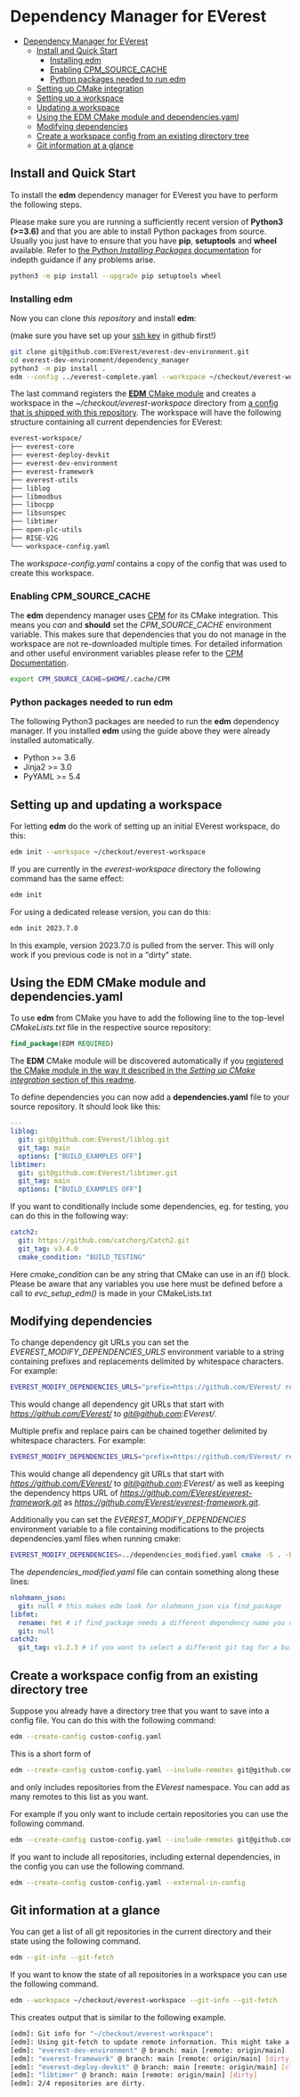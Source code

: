 # Dependency Manager for EVerest

- [Dependency Manager for EVerest](#dependency-manager-for-everest)
  - [Install and Quick Start](#install-and-quick-start)
    - [Installing edm](#installing-edm)
    - [Enabling CPM_SOURCE_CACHE](#enabling-cpm_source_cache)
    - [Python packages needed to run edm](#python-packages-needed-to-run-edm)
  - [Setting up CMake integration](#setting-up-cmake-integration)
  - [Setting up a workspace](#setting-up-a-workspace)
  - [Updating a workspace](#updating-a-workspace)
  - [Using the EDM CMake module and dependencies.yaml](#using-the-edm-cmake-module-and-dependenciesyaml)
  - [Modifying dependencies](#modifying-dependencies)
  - [Create a workspace config from an existing directory tree](#create-a-workspace-config-from-an-existing-directory-tree)
  - [Git information at a glance](#git-information-at-a-glance)

## Install and Quick Start
To install the **edm** dependency manager for EVerest you have to perform the following steps.

Please make sure you are running a sufficiently recent version of **Python3 (>=3.6)** and that you are able to install Python packages from source. Usually you just have to ensure that you have **pip**, **setuptools** and **wheel** available. Refer to [the Python *Installing Packages* documentation](https://packaging.python.org/tutorials/installing-packages/#requirements-for-installing-packages) for indepth guidance if any problems arise.

```bash
python3 -m pip install --upgrade pip setuptools wheel
```

### Installing edm
Now you can clone *this repository* and install **edm**:

(make sure you have set up your [ssh key](https://www.atlassian.com/git/tutorials/git-ssh) in github first!)

```bash
git clone git@github.com:EVerest/everest-dev-environment.git
cd everest-dev-environment/dependency_manager
python3 -m pip install .
edm --config ../everest-complete.yaml --workspace ~/checkout/everest-workspace
```

The last command registers the [**EDM** CMake module](#setting-up-cmake-integration) and creates a workspace in the *~/checkout/everest-workspace* directory from [a config that is shipped with this repository](../everest-complete.yaml).
The workspace will have the following structure containing all current dependencies for EVerest:
```bash
everest-workspace/
├── everest-core
├── everest-deploy-devkit
├── everest-dev-environment
├── everest-framework
├── everest-utils
├── liblog
├── libmodbus
├── libocpp
├── libsunspec
├── libtimer
├── open-plc-utils
├── RISE-V2G
└── workspace-config.yaml
```
The *workspace-config.yaml* contains a copy of the config that was used to create this workspace.

### Enabling CPM_SOURCE_CACHE
The **edm** dependency manager uses [CPM](https://github.com/cpm-cmake/CPM.cmake) for its CMake integration.
This means you *can* and **should** set the *CPM_SOURCE_CACHE* environment variable. This makes sure that dependencies that you do not manage in the workspace are not re-downloaded multiple times. For detailed information and other useful environment variables please refer to the [CPM Documentation](https://github.com/cpm-cmake/CPM.cmake/blob/master/README.md#CPM_SOURCE_CACHE).
```bash
export CPM_SOURCE_CACHE=$HOME/.cache/CPM
```

### Python packages needed to run edm
The following Python3 packages are needed to run the **edm** dependency manager.
If you installed **edm** using the guide above they were already installed automatically.

- Python >= 3.6
- Jinja2 >= 3.0
- PyYAML >= 5.4

## Setting up and updating a workspace
For letting **edm** do the work of setting up an initial EVerest workspace,
do this:

```bash
edm init --workspace ~/checkout/everest-workspace
```
If you are currently in the *everest-workspace* directory the following command has the same effect:

```bash
edm init
```

For using a dedicated release version, you can do this:

```bash
edm init 2023.7.0
```

In this example, version 2023.7.0 is pulled from the server. This will only work if
you previous code is not in a "dirty" state. 

## Using the EDM CMake module and dependencies.yaml
To use **edm** from CMake you have to add the following line to the top-level *CMakeLists.txt* file in the respective source repository:
```cmake
find_package(EDM REQUIRED)
```
The **EDM** CMake module will be discovered automatically if you [registered the CMake module in the way it described in the *Setting up CMake integration* section of this readme](#setting-up-cmake-integration).

To define dependencies you can now add a **dependencies.yaml** file to your source repository. It should look like this:
```yaml
---
liblog:
  git: git@github.com:EVerest/liblog.git
  git_tag: main
  options: ["BUILD_EXAMPLES OFF"]
libtimer:
  git: git@github.com:EVerest/libtimer.git
  git_tag: main
  options: ["BUILD_EXAMPLES OFF"]

```

If you want to conditionally include some dependencies, eg. for testing, you can do this in the following way:
```yaml
catch2:
  git: https://github.com/catchorg/Catch2.git
  git_tag: v3.4.0
  cmake_condition: "BUILD_TESTING"

```
Here *cmake_condition* can be any string that CMake can use in an if() block. Please be aware that any variables you use here must be defined before a call to *evc_setup_edm()* is made in your CMakeLists.txt

## Modifying dependencies

To change dependency git URLs you can set the *EVEREST_MODIFY_DEPENDENCIES_URLS* environment variable to a string containing prefixes and replacements delimited by whitespace characters.
For example:
```bash
EVEREST_MODIFY_DEPENDENCIES_URLS="prefix=https://github.com/EVerest/ replace=git@github.com:EVerest/"
```
This would change all dependency git URLs that start with *https://github.com/EVerest/* to *git@github.com:EVerest/*.

Multiple prefix and replace pairs can be chained together delimited by whitespace characters.
For example:
```bash
EVEREST_MODIFY_DEPENDENCIES_URLS="prefix=https://github.com/EVerest/ replace=git@github.com:EVerest/ prefix=https://github.com/EVerest/everest-framework.git replace=https://github.com/EVerest/everest-framework.git"
```
This would change all dependency git URLs that start with *https://github.com/EVerest/* to *git@github.com:EVerest/* as well as keeping the dependency https URL of *https://github.com/EVerest/everest-framework.git* as *https://github.com/EVerest/everest-framework.git*.

Additionally you can set the *EVEREST_MODIFY_DEPENDENCIES* environment variable to a file containing modifications to the projects dependencies.yaml files when running cmake:

```bash
EVEREST_MODIFY_DEPENDENCIES=../dependencies_modified.yaml cmake -S . -B build
```

The *dependencies_modified.yaml* file can contain something along these lines:

```yaml
nlohmann_json:
  git: null # this makes edm look for nlohmann_json via find_package
libfmt:
  rename: fmt # if find_package needs a different dependency name you can rename it
  git: null
catch2:
  git_tag: v1.2.3 # if you want to select a different git tag for a build this is also possible
```

## Create a workspace config from an existing directory tree
Suppose you already have a directory tree that you want to save into a config file.
You can do this with the following command:
```bash
edm --create-config custom-config.yaml
```

This is a short form of
```bash
edm --create-config custom-config.yaml --include-remotes git@github.com:EVerest/*
```
and only includes repositories from the *EVerest* namespace. You can add as many remotes to this list as you want.

For example if you only want to include certain repositories you can use the following command.
```bash
edm --create-config custom-config.yaml --include-remotes git@github.com:EVerest/everest* git@github.com:EVerest/liblog.git
```

If you want to include all repositories, including external dependencies, in the config you can use the following command.
```bash
edm --create-config custom-config.yaml --external-in-config
```

## Git information at a glance
You can get a list of all git repositories in the current directory and their state using the following command.
```bash
edm --git-info --git-fetch
```
If you want to know the state of all repositories in a workspace you can use the following command.
```bash
edm --workspace ~/checkout/everest-workspace --git-info --git-fetch
```

This creates output that is similar to the following example.
```bash
[edm]: Git info for "~/checkout/everest-workspace":
[edm]: Using git-fetch to update remote information. This might take a few seconds.
[edm]: "everest-dev-environment" @ branch: main [remote: origin/main] [behind 6] [clean]
[edm]: "everest-framework" @ branch: main [remote: origin/main] [dirty]
[edm]: "everest-deploy-devkit" @ branch: main [remote: origin/main] [clean]
[edm]: "libtimer" @ branch: main [remote: origin/main] [dirty]
[edm]: 2/4 repositories are dirty.
```
